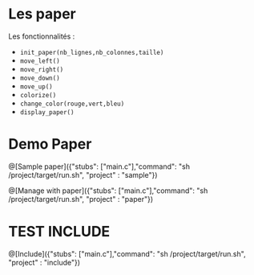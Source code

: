 # Les paper

Les fonctionnalités :
- `init_paper(nb_lignes,nb_colonnes,taille)`
- `move_left()`
- `move_right()`
- `move_down()`
- `move_up()`
- `colorize()`
- `change_color(rouge,vert,bleu)`
- `display_paper()`

# Demo Paper

@[Sample paper]({"stubs": ["main.c"],"command": "sh /project/target/run.sh", "project" : "sample"})


@[Manage with paper]({"stubs": ["main.c"],"command": "sh /project/target/run.sh", "project" : "paper"})

# TEST INCLUDE

@[Include]({"stubs": ["main.c"],"command": "sh /project/target/run.sh", "project" : "include"})
